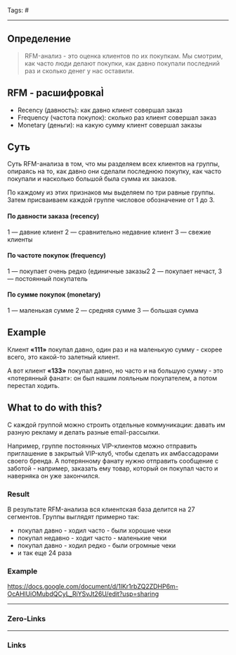 Tags: #
____
## Определение
>RFM-анализ - это оценка клиентов по их покупкам. Мы смотрим, как часто люди делают покупки, как давно покупали последний раз и сколько денег у нас оставили.

## RFM - расшифровкаÌ
- Recency (давность): как давно клиент совершал заказ
- Frequency (частота покупок): сколько раз клиент совершал заказ
- Monetary (деньги): на какую сумму клиент совершал заказы

## Суть
Суть RFM-анализа в том, что мы разделяем всех клиентов на группы, опираясь на то, как давно они сделали последнюю покупку, как часто
покупали и насколько большой была сумма их заказов.

По каждому из этих признаков мы выделяем по три равные группы. Затем присваиваем каждой группе числовое обозначение от 1 до 3.

#### По давности заказа (recency)
 1 — давние клиент
 2 — сравнительно недавние клиент
 3 — свежие клиенты
#### По частоте покупок (frequency)
 1 — покупает очень редко (единичные заказы2
 2 — покупает нечаст,
 3 — постоянный покупатель
#### По сумме покупок (monetary)
 1 — маленькая суммe
 2 — средняя суммe
 3 — большая сумма

## Example
Клиент **«111»** покупал давно, один раз и на маленькую сумму - скорее всего, это какой-то залетный клиент.

 А вот клиент **«133»** покупал давно, но часто и на большую сумму - это «потерянный фанат»: он был нашим лояльным покупателем, а потом перестал ходить.

## What to do with this?
С каждой группой можно строить отдельные коммуникации: давать им разную рекламу и делать разные email-рассылки. 

Например, группе постоянных VIP-клиентов можно отправить приглашение в закрытый VIP-клуб, чтобы сделать их амбассадорами своего бренда. А потерянному
фанату нужно отправить сообщение с заботой - например, заказать ему товар, который он покупал часто и наверняка он уже закончился.

### Result
В результате RFM-анализа вся клиентская база делится на 27 сегментов. Группы выглядят примерно так:
* покупал давно - ходил часто - были хорошие чеки
* покупал недавно - ходит часто - маленькие чеки
* покупал давно - ходил редко - были огромные чеки
* и так еще 24 раза

### Example
https://docs.google.com/document/d/1lKr1rbZQ2ZDHP6m-OcAHlUiOMubdQCyL_RiYSvJt26U/edit?usp=sharing



____
### Zero-Links

____
### Links